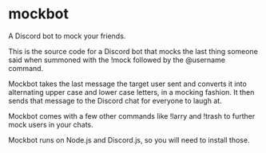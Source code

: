 # mockbot
A Discord bot to mock your friends.

This is the source code for a Discord bot that mocks the last thing someone said when summoned with the !mock followed by the @username command.

Mockbot takes the last message the target user sent and converts it into alternating upper case and lower case letters, in a mocking fashion. It then sends that message to the Discord chat for everyone to laugh at.

Mockbot comes with a few other commands like !larry and !trash to further mock users in your chats.

Mockbot runs on Node.js and Discord.js, so you will need to install those.


